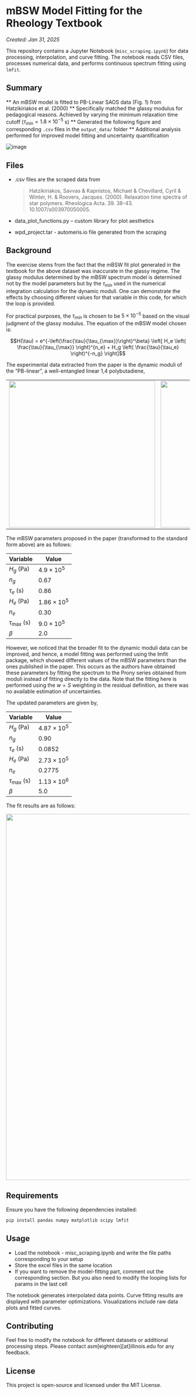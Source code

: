# **mBSW Model Fitting for the Rheology Textbook** 
*Created: Jan 31, 2025*

This repository contains a Jupyter Notebook (`misc_scraping.ipynb`) for data processing, interpolation, and curve fitting. The notebook reads CSV files, processes numerical data, and performs continuous spectrum fitting using `lmfit`.

## Summary

** An mBSW model is fitted to PB-Linear SAOS data (Fig. 1) from Hatzikiriakos et al. (2000)
** Specifically matched the glassy modulus for pedagogical reasons. Achieved by varying the minimum relaxation time cutoff ($\tau_{\text{min}} = 1.8\times 10^{-5}$ s) 
** Generated the following figure and corresponding `.csv` files in the `output_data/` folder
** Additional analysis performed for improved model fitting and uncertainty quantification

![image](https://github.com/user-attachments/assets/afee939e-fe56-46ad-9864-a2c82bd7dd14)

## Files

- .csv files are the scraped data from 
  > Hatzikiriakos, Savvas & Kapnistos, Michael & Chevillard, Cyril & Winter, H. & Roovers, Jacques. (2000). Relaxation time spectra of star polymers. Rheologica Acta. 39. 38-43. 10.1007/s003970050005.

- data_plot_functions.py – custom library for plot aesthetics
- wpd_project.tar - automeris.io file generated from the scraping

## Background

The exercise stems from the fact that the mBSW fit plot generated in the textbook for the above dataset was inaccurate in the glassy regime. The glassy modulus determined by the mBSW spectrum model is determined not by the model parameters but by the $\tau_{min}$ used in the numerical integration calculation for the dynamic moduli. One can demonstrate the effects by choosing different values for that variable in this code, for which the loop is provided. 


For practical purposes, the $\tau_{min}$ is chosen to be $5 \times 10^{-5}$ based on the visual judgment of the glassy modulus. The equation of the mBSW model chosen is:

$$H(\tau) = e^{-\left(\frac{\tau}{\tau_{\max}}\right)^\beta} 
\left[ H_e \left( \frac{\tau}{\tau_{\max}} \right)^{n_e} + 
H_g \left( \frac{\tau}{\tau_e} \right)^{-n_g} \right]$$


The experimental data extracted from the paper is the dynamic moduli of the “PB-linear”, a well-entangled linear 1,4 polybutadiene, 
<div align="center">
  <table>
    <tr>
      <td><img src="https://github.com/user-attachments/assets/1b0bb323-2c9e-4a0b-a92c-d03d693e7137" width="400"></td>
      <td><img src="https://github.com/user-attachments/assets/423a3ed2-a54b-44da-b95e-e236f7915a02" width="400"></td>
    </tr>
  </table>
</div>

The mBSW parameters proposed in the paper (transformed to the standard form above) are as follows:

<div align="center">

| **Variable**    | **Value**          |
|---------------|------------------|
| $H_g$ (Pa)   | $4.9 \times 10^5$ |
| $n_g$         | $0.67$            |
| $\tau_e$ (s)  | $0.86$            |
| $H_e$ (Pa)   | $1.86 \times 10^5$ |
| $n_e$         | $0.30$            |
| $\tau_{\max}$ (s) | $9.0 \times 10^5$ |
| $\beta$       | $2.0$ 

</div>

However, we noticed that the broader fit to the dynamic moduli data can be improved, and hence, a model fitting was performed using the lmfit package, which showed different values of the mBSW parameters than the ones published in the paper. This occurs as the authors have obtained these parameters by fitting the spectrum to the Prony series obtained from moduli instead of fitting directly to the data. Note that the fitting here is performed using the $w=S$ weighting in the residual definition, as there was no available estimation of uncertainties.

The updated parameters are given by,

<div align="center">

| **Variable**    | **Value**            |
|---------------|------------------|
| $H_g$ (Pa)   | $4.87 \times 10^5$ |
| $n_g$         | $0.90$            |
| $\tau_e$ (s)  | $0.0852$          |
| $H_e$ (Pa)   | $2.73 \times 10^5$ |
| $n_e$         | $0.2775$          |
| $\tau_{\max}$ (s) | $1.13 \times 10^6$ |
| $\beta$       | $5.0$             |

</div>

The fit results are as follows:

<p align="center">
  <img src="https://github.com/user-attachments/assets/8506cf36-7969-49cd-a4a3-2b31ea93f6ce" width="1000">
</p>

## Requirements

Ensure you have the following dependencies installed:

```bash
pip install pandas numpy matplotlib scipy lmfit
```

## Usage

- Load the notebook - misc_scraping.ipynb and write the file paths corresponding to your setup
- Store the excel files in the same location
- If you want to remove the model-fitting part, comment out the corresponding section. But you also need to modify the looping lists for params in the last cell

The notebook generates interpolated data points.
Curve fitting results are displayed with parameter optimizations.
Visualizations include raw data plots and fitted curves.

## Contributing

Feel free to modify the notebook for different datasets or additional processing steps. Please contact asm[eighteen][at]illinois.edu for any feedback.

## License

This project is open-source and licensed under the MIT License.


[def]: image.png
